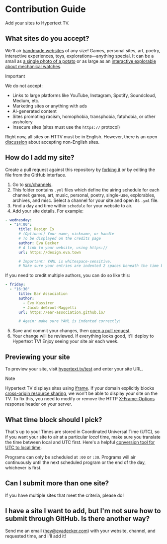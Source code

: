 # Contribution Guide

Add your sites to Hypertext TV.

## What sites do you accept?

We'll air [handmade websites](https://luckysoap.com/statements/handmadeweb.html) of any size! Games, personal sites, art, poetry, interactive experiences, toys, explorations—anything special. It can be a small as [a single photo of a potato](https://po.ta.to/) or as large as an [interactive explorable about mechanical watches](https://ciechanow.ski/mechanical-watch/).

> [!IMPORTANT]  
> We do not accept:
> 
> - Links to large platforms like YouTube, Instagram, Spotify, Soundcloud, Medium, etc.
> - Marketing sites or anything with ads
> - AI-generated content
> - Sites promoting racism, homophobia, transphobia, fatphobia, or other assholery
> - Insecure sites (sites must use the `https://` protocol)

Right now, all sites on HTTV must be in English. However, there is an open [discussion](https://github.com/evadecker/hypertext.tv/discussions/64) about accepting non-English sites.

## How do I add my site?

Create a pull request against this repository by [forking it](https://docs.github.com/en/get-started/exploring-projects-on-github/contributing-to-a-project) or by editing the file from the GitHub interface.

1. Go to [src/channels](https://github.com/evadecker/hypertext.tv/tree/main/src/channels).
2. This folder contains `.yml` files which define the airing schedule for each channel: games, art, music, personal, poetry, single-use, explorables, archives, and misc. Select a channel for your site and open its `.yml` file.
3. Find a day and time within `schedule` for your website to air.
4. Add your site details. For example:

```yml
- wednesday:
  - "14:00": 
      title: Design Is 
      # (Optional) Your name, nickname, or handle
      # To be displayed on the credits page
      author: Eva Decker 
      # A link to your website, using https://
      url: https://design.eva.town 

      # Important: YAML is whitespace-sensitive.
      # Make sure your entries are indented 2 spaces beneath the time block!
```

If you need to credit multiple authors, you can do so like this:

```yml
- friday:
  - "16:30"
      title: Ear Association
      author:
        - Evy Kassirer
        - Jacob deGroot-Maggetti
      url: https://ear-association.github.io/

      # Again: make sure YAML is indented correctly!
```

5. Save and commit your changes, then [open a pull request](https://docs.github.com/en/pull-requests/collaborating-with-pull-requests/proposing-changes-to-your-work-with-pull-requests/creating-a-pull-request).
6. Your change will be reviewed. If everything looks good, it'll deploy to Hypertext TV! Enjoy seeing your site air each week.

## Previewing your site

To preview your site, visit [hypertext.tv/test](https://hypertext.tv/test) and enter your site URL.

> [!NOTE]
> Hypertext TV displays sites using [iframe](https://developer.mozilla.org/en-US/docs/Web/HTML/Reference/Elements/iframe). If your domain explicitly blocks [cross-origin resource sharing](https://developer.mozilla.org/en-US/docs/Web/HTTP/Guides/CORS), we won't be able to display your site on the TV. To fix this, you need to modify or remove the HTTP [X-Frame-Options](https://developer.mozilla.org/en-US/docs/Web/HTTP/Reference/Headers/X-Frame-Options) response header on your server.

## What time block should I pick?

That's up to you! Times are stored in Coordinated Universal Time (UTC), so if you want your site to air at a particular _local_ time, make sure you translate the time between local and UTC first. Here's a helpful [conversion tool for UTC to local time](https://dateful.com/convert/utc).

Programs can only be scheduled at `:00` or `:30`. Programs will air continuously until the next scheduled program or the end of the day, whichever is first.

## Can I submit more than one site?

If you have multiple sites that meet the criteria, please do!

## I have a site I want to add, but I'm not sure how to submit through GitHub. Is there another way?

Send me an email (hey@evadecker.com) with your website, channel, and requested time, and I'll add it!